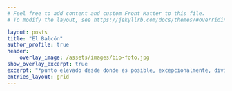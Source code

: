 ```yaml
---
# Feel free to add content and custom Front Matter to this file.
# To modify the layout, see https://jekyllrb.com/docs/themes/#overriding-theme-defaults

layout: posts
title: "El Balcón"
author_profile: true
header:
    overlay_image: /assets/images/bio-foto.jpg
show_overlay_excerpt: true
excerpt: "*punto elevado desde donde es posible, excepcionalmente, divisar un paisaje extenso"
entries_layout: grid
---
```


